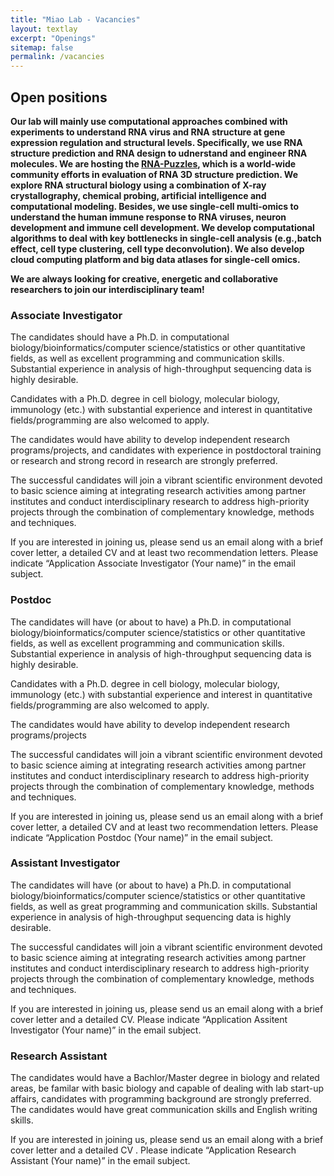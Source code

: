 ```yaml
---
title: "Miao Lab - Vacancies"
layout: textlay
excerpt: "Openings"
sitemap: false
permalink: /vacancies
---
```


## Open positions

**Our lab will mainly use computational approaches combined with experiments to understand RNA virus and RNA structure at gene expression regulation and structural levels. Specifically, we use RNA structure prediction and RNA design to udnerstand and engineer RNA molecules. We are hosting the [RNA-Puzzles](rnapuzzles.org), which is a world-wide community efforts in evaluation of RNA 3D structure prediction. We explore RNA structural biology using a combination of X-ray crystallography, chemical probing, artificial intelligence and computational modeling. Besides, we use single-cell multi-omics to understand the human immune response to RNA viruses, neuron development and immune cell development. We develop computational algorithms to deal with key bottlenecks in single-cell analysis (e.g.,batch effect, cell type clustering, cell type deconvolution). We also develop cloud computing platform and big data atlases for single-cell omics.** 

**We are always looking for creative, energetic and collaborative researchers to join our interdisciplinary team!**


### Associate Investigator
The candidates should have a Ph.D. in computational biology/bioinformatics/computer science/statistics or other quantitative fields, as well as excellent programming and communication skills. Substantial experience in analysis of high-throughput sequencing data is highly desirable.

Candidates with a Ph.D. degree in cell biology, molecular biology, immunology (etc.) with substantial experience and interest in quantitative fields/programming are also welcomed to apply.

The candidates would have ability to develop independent research programs/projects, and candidates with experience in postdoctoral training or research and strong record in research are strongly preferred.

The successful candidates will join a vibrant scientific environment devoted to basic science aiming at integrating research activities among partner institutes and conduct interdisciplinary research to address high-priority projects through the combination of complementary knowledge, methods and techniques.

If you are interested in joining us, please send us an email along with a brief cover letter, a detailed CV and at least two recommendation letters. Please indicate “Application Associate Investigator (Your name)” in the email subject.

### Postdoc
The candidates will have (or about to have) a Ph.D. in computational biology/bioinformatics/computer science/statistics or other quantitative fields, as well as excellent programming and communication skills. Substantial experience in analysis of high-throughput sequencing data is highly desirable.

Candidates with a Ph.D. degree in cell biology, molecular biology, immunology (etc.) with substantial experience and interest in quantitative fields/programming are also welcomed to apply.

The candidates would have ability to develop independent research programs/projects

The successful candidates will join a vibrant scientific environment devoted to basic science aiming at integrating research activities among partner institutes and conduct interdisciplinary research to address high-priority projects through the combination of complementary knowledge, methods and techniques.

If you are interested in joining us, please send us an email along with a brief cover letter, a detailed CV and at least two recommendation letters. Please indicate “Application Postdoc (Your name)” in the email subject.

### Assistant Investigator
The candidates will have (or about to have) a Ph.D. in computational biology/bioinformatics/computer science/statistics or other quantitative fields, as well as great programming and communication skills. Substantial experience in analysis of high-throughput sequencing data is highly desirable.

The successful candidates will join a vibrant scientific environment devoted to basic science aiming at integrating research activities among partner institutes and conduct interdisciplinary research to address high-priority projects through the combination of complementary knowledge, methods and techniques.

If you are interested in joining us, please send us an email along with a brief cover letter and a detailed CV. Please indicate “Application Assitent Investigator (Your name)” in the email subject.

### Research Assistant
The candidates would have a Bachlor/Master degree in biology and related areas, be familar with basic biology and capable of dealing with lab start-up affairs, candidates with programming background are strongly preferred.
The candidates would have great communication skills and English writing skills.

If you are interested in joining us, please send us an email along with a brief cover letter and a detailed CV . Please indicate “Application Research Assistant (Your name)” in the email subject.
